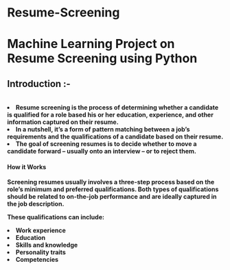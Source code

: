 # Resume-Screening<br>
# Machine Learning Project on Resume Screening using Python<br>
<h2>Introduction :-</h2><br>
<b>
  <li>Resume screening is the process of determining whether a candidate is qualified for a role based his or her education, experience, and other information captured on their resume.</li>
  <li>In a nutshell, it’s a form of pattern matching between a job’s requirements and the qualifications of a candidate based on their resume.</li>
  <li>The goal of screening resumes is to decide whether to move a candidate forward – usually onto an interview – or to reject them.</li>
  <h4>How it Works</h4>
  <p>Screening resumes usually involves a three-step process based on the role’s minimum and preferred qualifications. Both types of qualifications should be related to on-the-job performance and are ideally captured in the job description.</p>
  <p>These qualifications can include:</p>
  <li>Work experience</li>
  <li>Education</li>
  <li>Skills and knowledge</li>
  <li>Personality traits</li>
  <li>Competencies</li>
</b>
